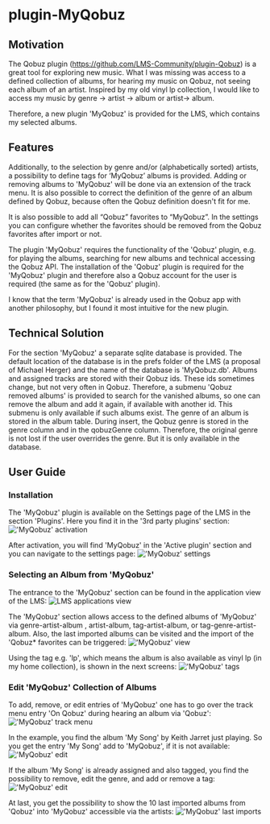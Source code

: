 # plugin-MyQobuz

## Motivation
The Qobuz plugin (https://github.com/LMS-Community/plugin-Qobuz) is a great tool for exploring new music. What I was missing was access to a defined collection of albums, for hearing my music on Qobuz, not seeing each album of an artist. Inspired by my old vinyl lp collection, I would like to access my music by genre -> artist -> album or artist-> album.

Therefore, a new plugin 'MyQobuz' is provided for the LMS, which contains my selected albums. 

## Features
Additionally, to the selection by genre and/or (alphabetically sorted) artists, a possibility to define tags for ‘MyQobuz’ albums is provided. 
Adding or removing albums to 'MyQobuz' will be done via an extension of the track menu. It is also possible to correct the definition of the genre of an album defined by Qobuz, because often the Qobuz definition doesn't fit for me.

It is also possible to add all “Qobuz” favorites to “MyQobuz”. In the settings you can configure whether the favorites should be removed from the Qobuz favorites after import or not.

The plugin 'MyQobuz' requires the functionality of the 'Qobuz' plugin, e.g. for playing the albums, searching for new albums and technical accessing the Qobuz API. The installation of the 'Qobuz' plugin is required for the 'MyQobuz' plugin and therefore also a Qobuz account for the user is required (the same as for the 'Qobuz' plugin). 

I know that the term 'MyQobuz' is already used in the Qobuz app with another philosophy, but I found it most intuitive for the new plugin. 

## Technical Solution
For the section 'MyQobuz' a separate sqlite database is provided. The default location of the database is in the prefs folder of the LMS (a proposal of Michael Herger) and the name of the database is 'MyQobuz.db'. Albums and assigned tracks are stored with their Qobuz ids. These ids sometimes change, but not very often in Qobuz. Therefore, a submenu 'Qobuz removed albums' is provided to search for the vanished albums, so one can remove the album and add it again, if available with another id. This submenu is only available if such albums exist. The genre of an album is stored in the album table. During insert, the Qobuz genre is stored in the genre column and in the qobuzGenre column. Therefore, the original genre is not lost if the user overrides the genre. But it is only available in the database. 

## User Guide

### Installation
The 'MyQobuz' plugin is available on the Settings page of the LMS in the section 'Plugins'. Here you find it in the '3rd party plugins' section:
!['MyQobuz' activation](assets/settings.png "Enable 'MyQobuz'")

After activation, you will find 'MyQobuz' in the 'Active plugin' section and you can navigate to the settings page:
!['MyQobuz' settings](assets/IMG_0054.PNG "'MyQobuz' settings")

### Selecting an Album from 'MyQobuz'
The entrance to the 'MyQobuz' section can be found in the application view of the LMS:
![LMS applications view](assets/IMG_0040.PNG "Entry point for 'MyQobuz'")

The 'MyQobuz' section allows access to the defined albums of 'MyQobuz' via genre-artist-album , artist-album, tag-artist-album, or tag-genre-artist-album. Also, the last imported albums can be visited and the import of the 'Qobuz* favorites can be triggered:
!['MyQobuz' view](assets/IMG_0041.PNG "'MyQobuz' menu")

Using the tag e.g. 'lp', which means the album is also available as vinyl lp (in my home collection), is shown in the next screens:
!['MyQobuz' tags](assets/use_tag2.PNG "Using a tag")

### Edit 'MyQobuz' Collection of Albums
To add, remove, or edit entries of 'MyQobuz' one has to go over the track menu entry 'On Qobuz' during hearing an album via 'Qobuz':
!['MyQobuz' track menu](assets/IMG_0047.PNG "Entry point for 'MyQobuz'to edit in the track info menu")

In the example, you find the album 'My Song' by Keith Jarret just playing. So you get the entry 'My Song' add to 'MyQobuz', if it is not available:
!['MyQobuz' edit](assets/IMG_0048.PNG "Entry point for defining 'MyQobuz' entries")

If the album 'My Song' is already assigned and also tagged, you find the possibility to remove, edit the genre, and add or remove a tag:
!['MyQobuz' edit](assets/IMG_0049.PNG "Menu for removing or editing entries of 'MyQobuz'") 

At last, you get the possibility to show the 10 last imported albums from 'Qobuz' into 'MyQobuz' accessible via the artists:
!['MyQobuz' last imports](assets/IMG_0050.PNG "Last imports to 'MyQobuz'") 



